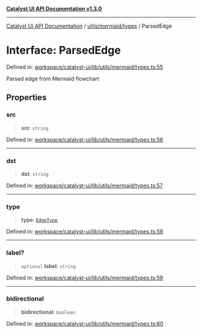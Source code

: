 [**Catalyst UI API Documentation v1.3.0**](../../../../README.md)

---

[Catalyst UI API Documentation](../../../../README.md) / [utils/mermaid/types](../README.md) / ParsedEdge

# Interface: ParsedEdge

Defined in: [workspace/catalyst-ui/lib/utils/mermaid/types.ts:55](https://github.com/TheBranchDriftCatalyst/catalyst-ui/blob/main/lib/utils/mermaid/types.ts#L55)

Parsed edge from Mermaid flowchart

## Properties

### src

> **src**: `string`

Defined in: [workspace/catalyst-ui/lib/utils/mermaid/types.ts:56](https://github.com/TheBranchDriftCatalyst/catalyst-ui/blob/main/lib/utils/mermaid/types.ts#L56)

---

### dst

> **dst**: `string`

Defined in: [workspace/catalyst-ui/lib/utils/mermaid/types.ts:57](https://github.com/TheBranchDriftCatalyst/catalyst-ui/blob/main/lib/utils/mermaid/types.ts#L57)

---

### type

> **type**: [`EdgeType`](../type-aliases/EdgeType.md)

Defined in: [workspace/catalyst-ui/lib/utils/mermaid/types.ts:58](https://github.com/TheBranchDriftCatalyst/catalyst-ui/blob/main/lib/utils/mermaid/types.ts#L58)

---

### label?

> `optional` **label**: `string`

Defined in: [workspace/catalyst-ui/lib/utils/mermaid/types.ts:59](https://github.com/TheBranchDriftCatalyst/catalyst-ui/blob/main/lib/utils/mermaid/types.ts#L59)

---

### bidirectional

> **bidirectional**: `boolean`

Defined in: [workspace/catalyst-ui/lib/utils/mermaid/types.ts:60](https://github.com/TheBranchDriftCatalyst/catalyst-ui/blob/main/lib/utils/mermaid/types.ts#L60)
